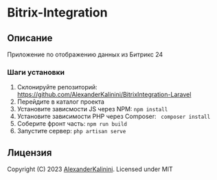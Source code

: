 # Bitrix-Integration

## Описание

Приложение по отображению данных из Битрикс 24

### Шаги установки

1. Склонируйте репозиторий: https://github.com/AlexanderKalinini/BitrixIntegration-Laravel
2. Перейдите в каталог проекта
3. Установите зависмости JS через NPM: `npm install`
4. Установите зависимости PHP через Composer: ` composer install`
5. Соберите фронт часть: `npm run build`
6. Запустите сервер: `php artisan serve`

## Лицензия

Copyright (C) 2023 [AlexanderKalinini](https://github.com/AlexanderKalinini). Licensed under MIT

